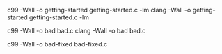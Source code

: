 c99 -Wall -o getting-started getting-started.c -lm
clang -Wall -o getting-started getting-started.c -lm

c99 -Wall -o bad bad.c
clang -Wall -o bad bad.c

c99 -Wall -o bad-fixed bad-fixed.c

